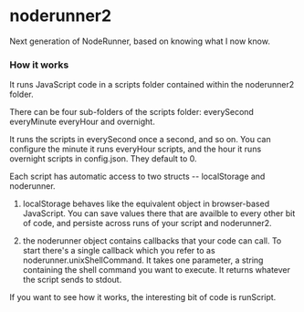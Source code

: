 # noderunner2

Next generation of NodeRunner, based on knowing what I now know.

### How it works

It runs JavaScript code in a scripts folder contained within the noderunner2 folder.

There can be four sub-folders of the scripts folder: everySecond everyMinute everyHour and overnight. 

It runs the scripts in everySecond once a second, and so on. You can configure the minute it runs everyHour scripts, and the hour it runs overnight scripts in config.json. They default to 0. 

Each script has automatic access to two structs -- localStorage and noderunner. 

1. localStorage behaves like the equivalent object in browser-based JavaScript. You can save values there that are availble to every other bit of code, and persiste across runs of your script and noderunner2. 

2. the noderunner object contains callbacks that your code can call. To start there's a single callback which you refer to as noderunner.unixShellCommand. It takes one parameter, a string containing the shell command you want to execute. It returns whatever the script sends to stdout. 

If you want to see how it works, the interesting bit of code is runScript. 

